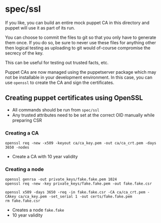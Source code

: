 # spec/ssl
If you like, you can build an entire mock puppet CA in this directory and puppet
will use it as part of its run.

You can choose to commit the files to git so that you only have to generate them
once. If you do so, be sure to never use these files for anything other then
logical testing as uploading to git would of-course compromise the secrecy of 
the key.

This can be useful for testing out trusted facts, etc.

Puppet CAs are now managed using the puppetserver package which may not be
installable in your development environment. In this case, you can use `openssl`
to create the CA and sign the certificates.

## Creating puppet certificates using OpenSSL

* All commands should be run from `spec/ssl`
* Any trusted attributes need to be set at the correct OID manually while
  preparing CSR

### Creating a CA
```shell
openssl req -new -x509 -keyout ca/ca_key.pem -out ca/ca_crt.pem -days 3650 -nodes
```
* Create a CA with 10 year validity

### Creating a node
```shell
openssl genrsa -out private_keys/fake.fake.pem 1024
openssl req -new -key private_keys/fake.fake.pem -out fake.fake.csr

openssl x509 -days 3650 -req -in fake.fake.csr -CA ca/ca_crt.pem -CAkey ca/ca_key.pem -set_serial 1 -out certs/fake.fake.pem
rm fake.fake.csr
```

* Creates a node `fake.fake`
* 10 year validity